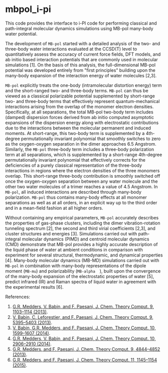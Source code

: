 # mbpol_i-pi

This code provides the interface to i-PI code for performing classical and path-integral molecular dynamics simulations using MB-pol many-body water potential. 

The development of `MB-pol` started with a detailed analysis of the two- and three-body water interactions evaluated at the CCSD(T) level to quantitatively assess the accuracy of current force fields, DFT models, and ab initio based interaction potentials that are commonly used in molecular simulations [1]. On the basis of this analysis, the full-dimensional MB-pol  potential was developed entirely from "first principles" building upon the many-body expansion of the interaction energy of water molecules [2,3]. 

`MB-pol` explicitly treats the one-body (intramolecular distortion energy) term and the short-ranged two- and three-body terms. `MB-pol` can thus be viewed as a classical polarizable potential supplemented by short-range two- and three-body terms that effectively represent quantum-mechanical interactions arising from the overlap of the monomer electron densities. Specifically, at all separations, the total MB-pol two-body term includes (damped) dispersion forces derived from ab initio computed asymptotic expansions of the dispersion energy along with electrostatic contributions due to the interactions between the molecular permanent and induced moments. At short-range, this two-body term is supplemented by a 4th-degree permutationally invariant polynomial that smoothly switches to zero as the oxygen-oxygen separation in the dimer approaches 6.5 Angstrom. Similarly, the `MB-pol` three-body term includes a three-body polarization term at all separations, which is supplemented by a short-range 4th-degree permutationally invariant polynomial that effectively corrects for the deficiencies of a purely classical representation of the three-body interactions in regions where the electron densities of the three monomers overlap. This short-range three-body contribution is smoothly switched off once the oxygen-oxygen separation between any water molecule and the other two water molecules of a trimer reaches a value of 4.5 Angstrom. In `MB-pol`, all induced interactions are described through many-body polarization. `MB-pol` thus contains many-body effects at all monomer separations as well as at all orders, in an explicit way up to the third order and in a mean-field fashion at all higher orders. 

Without containing any empirical parameters, `MB-pol` accurately describes the properties of gas-phase clusters, including the dimer vibration-rotation tunneling spectrum  [2], the second and third virial coefficients [2,3], and cluster structures and energies [3]. Simulations carried out with path-integral molecular dynamics (PIMD) and centroid molecular dynamics (CMD) demonstrate that MB-pol provides a highly accurate description of the liquid phase of water at ambient conditions in comparison with experiment for several structural, thermodynamic, and dynamical properties [4]. Many-body molecular dynamics (MB-MD) simulations carried out with `MB-pol` in combination with many-body representations of the dipole moment (`MB-mu`) and polarizability (`MB-alpha  `), built upon the convergence of the many-body expansion of the electrostatic properties of water [5], predict infrared (IR) and Raman spectra of liquid water in agreement with the experimental results [6].


References:

1. [G.R. Medders, V. Babin, and F. Paesani, J. Chem. Theory Comput. 9, 1103–1114 (2013)](http://pubs.acs.org/doi/abs/10.1021/ct300913g).
2. [V. Babin, C. Leforestier, and F. Paesani, J. Chem. Theory Comput. 9, 5395–5403 (2013)](http://pubs.acs.org/doi/abs/10.1021/ct400863t).
3. [V. Babin, G.R. Medders, and F. Paesani, J. Chem. Theory Comput. 10, 1599–1607 (2014)](http://pubs.acs.org/doi/abs/10.1021/ct500079y).
4. [G.R. Medders, V. Babin, and F. Paesani, J. Chem. Theory Comput. 10, 2906–2910 (2014)](http://pubs.acs.org/doi/abs/10.1021/ct5004115).
5. [G.R. Medders, and F. Paesani, J. Chem. Theory Comput. 9, 4844–4852 (2013)](http://pubs.acs.org/doi/abs/10.1021/ct400696d).
6. [G.R. Medders, and F. Paesani, J. Chem. Theory Comput. 11, 1145–1154 (2015)](http://pubs.acs.org/doi/abs/10.1021/ct501131j).
